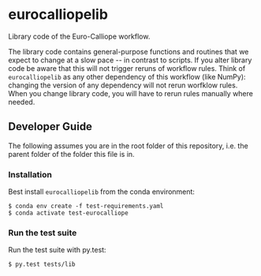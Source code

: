 # eurocalliopelib

Library code of the Euro-Calliope workflow.

The library code contains general-purpose functions and routines that we expect to change at a slow pace -- in contrast to scripts. If you alter library code be aware that this will not trigger reruns of workflow rules. Think of `eurocalliopelib` as any other dependency of this workflow (like NumPy): changing the version of any dependency will not rerun worfklow rules. When you change library code, you will have to rerun rules manually where needed.

## Developer Guide

The following assumes you are in the root folder of this repository, i.e. the parent folder of the folder this file is in.

### Installation

Best install `eurocalliopelib` from the conda environment:

    $ conda env create -f test-requirements.yaml
    $ conda activate test-eurocalliope

### Run the test suite

Run the test suite with py.test:

    $ py.test tests/lib
